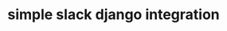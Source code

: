 <h1>simple slack django integration</h1>

[comment]: <> (brew install ngrok/ngrok/ngrok)

[comment]: <> (ngrok config add-authtoken <token>)

[comment]: <> (ngrok http 8000)
